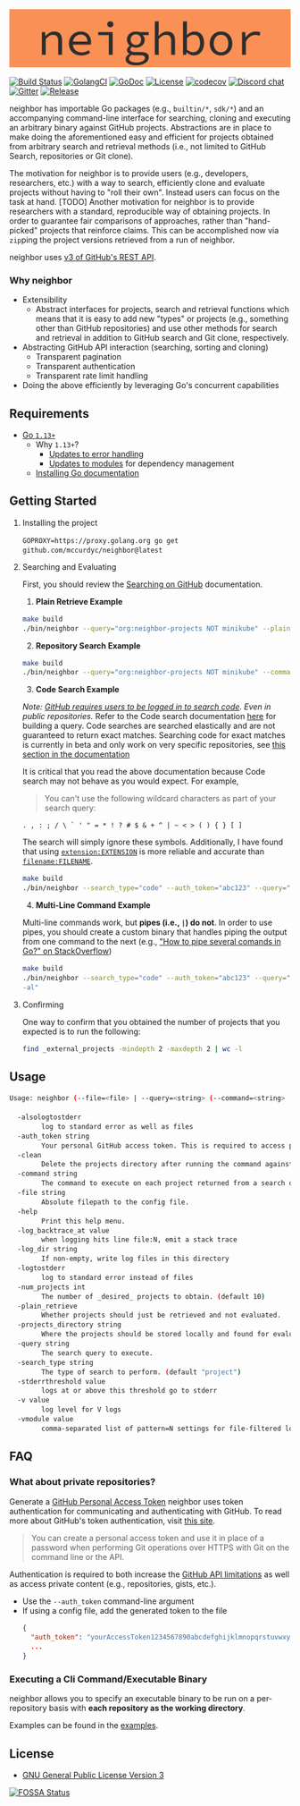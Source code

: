 <div align="center">
  <img src="https://github.com/mccurdyc/neighbor/blob/master/docs/imgs/orange-background-logo.png?raw=true"><br>
</div>

[![Build Status][build-badge]][build-url]
[![GolangCI][golint-badge]][golint-url]
[![GoDoc][godoc-badge]][godoc-url]
[![License][license-badge]][license-url]
[![codecov][codecov-badge]][codecov-url]
[![Discord chat][discord-badge]][discord-url]
[![Gitter][gitter-badge]][gitter-url]
[![Release][release-badge]][release-url]

[build-badge]: https://circleci.com/gh/mccurdyc/neighbor/tree/master.svg?style=svg
[build-url]: https://circleci.com/gh/mccurdyc/neighbor/tree/master
[golint-badge]: https://golangci.com/badges/github.com/mccurdyc/neighbor.svg
[golint-url]: https://golangci.com
[godoc-badge]: https://godoc.org/github.com/mccurdyc/neighbor?status.svg
[godoc-url]: https://pkg.go.dev/github.com/mccurdyc/neighbor?tab=overview
[license-badge]: https://img.shields.io/github/license/mccurdyc/neighbor
[license-url]: LICENSE
[codecov-badge]: https://codecov.io/gh/mccurdyc/neighbor/branch/master/graph/badge.svg
[codecov-url]: https://codecov.io/gh/mccurdyc/neighbor
[discord-badge]: https://img.shields.io/discord/666244141784498177?logo=discord&label=discord&logoColor=white
[discord-url]: https://discord.gg/qq9sA7
[gitter-badge]: https://badges.gitter.im/neighborproject/community.svg
[gitter-url]: https://gitter.im/neighborproject/community?utm_source=badge&utm_medium=badge&utm_campaign=pr-badge
[release-badge]: https://img.shields.io/github/release/mccurdyc/neighbor.svg
[release-url]: https://github.com/mccurdyc/neighbor/releases/latest

neighbor has importable Go packages (e.g., `builtin/*`, `sdk/*`) and an accompanying
command-line interface for searching, cloning and executing an arbitrary binary
against GitHub projects. Abstractions are in place to make doing the aforementioned
easy and efficient for projects obtained from arbitrary search and retrieval methods
(i.e., not limited to GitHub Search, repositories or Git clone).

The motivation for neighbor is to provide users (e.g., developers, researchers, etc.)
with a way to search, efficiently clone and evaluate projects without having to
"roll their own". Instead users can focus on the task at hand. [TODO] Another motivation
for neighbor is to provide researchers with a standard, reproducible way of obtaining projects.
In order to guarantee fair comparisons of approaches, rather than "hand-picked"
projects that reinforce claims. This can be accomplished now via `zip`ping the
project versions retrieved from a run of neighbor.

neighbor uses [v3 of GitHub's REST API](https://developer.github.com/v3/).

### Why neighbor

+ Extensibility
  + Abstract interfaces for projects, search and retrieval functions which means
  that it is easy to add new "types" or projects (e.g., something other than GitHub
  repositories) and use other methods for search and retrieval in addition to
  GitHub search and Git clone, respectively.
+ Abstracting GitHub API interaction (searching, sorting and cloning)
  + Transparent pagination
  + Transparent authentication
  + Transparent rate limit handling
+ Doing the above efficiently by leveraging Go's concurrent capabilities

## Requirements

+ [Go `1.13+`](https://golang.org/dl/)
  + Why `1.13+`?
    + [Updates to error handling](https://blog.golang.org/go1.13-errors)
    + [Updates to modules](https://golang.org/doc/go1.13#modules) for dependency management
  + [Installing Go documentation](https://golang.org/doc/install)

## Getting Started

1. Installing the project

    `GOPROXY=https://proxy.golang.org go get github.com/mccurdyc/neighbor@latest`

2. Searching and Evaluating

    First, you should review the [Searching on GitHub](https://help.github.com/en/github/searching-for-information-on-github/searching-on-github) documentation.

    1. **Plain Retrieve Example**

      ```bash
      make build
      ./bin/neighbor --query="org:neighbor-projects NOT minikube" --plain_retrieve --projects_directory="_projects_directory" --num_projects=2 --clean=false
      ```

    2. **Repository Search Example**

      ```bash
      make build
      ./bin/neighbor --query="org:neighbor-projects NOT minikube" --command="ls -al" --projects_directory="_projects_directory" --num_projects=2 --clean=false
      ```

    3. **Code Search Example**

      _Note: [GitHub requires users to be logged in to search code](https://developer.github.com/v3/search/#search-code).
      Even in public repositories._ Refer to the Code search documentation [here](https://help.github.com/en/github/searching-for-information-on-github/searching-code)
      for building a query. Code searches are searched elastically and are not
      guaranteed to return exact matches. Searching code for exact matches is currently
      in beta and only work on very specific repositories, see [this section in the documentation](https://help.github.com/en/github/searching-for-information-on-github/searching-code-for-exact-matches#searching-code-for-exact-matches)

      It is critical that you read the above documentation because Code search may
      not behave as you would expect. For example,

      > You can't use the following wildcard characters as part of your search query:
      ```
      . , : ; / \ ` ' " = * ! ? # $ & + ^ | ~ < > ( ) { } [ ]
      ```

      The search will simply ignore these symbols. Additionally, I have found that
      using [`extension:EXTENSION`](https://help.github.com/en/github/searching-for-information-on-github/searching-code#search-by-file-extension)
      is more reliable and accurate than [`filename:FILENAME`](https://help.github.com/en/github/searching-for-information-on-github/searching-code#search-by-filename).

      ```bash
      make build
      ./bin/neighbor --search_type="code" --auth_token="abc123" --query="pkg/errors in:file extension:mod path:/ user:mccurdyc" --command="ls -al"
      ```

    4. **Multi-Line Command Example**

      Multi-line commands work, but **pipes (i.e., `|`) do not**. In order to use pipes,
      you should create a custom binary that handles piping the output from one command
      to the next (e.g., ["How to pipe several comands in Go?" on StackOverflow](https://stackoverflow.com/questions/10781516/how-to-pipe-several-commands-in-go))

      ```bash
      make build
      ./bin/neighbor --search_type="code" --auth_token="abc123" --query="pkg/errors in:file extension:mod path:/ user:mccurdyc" --command="ls \
      -al"
      ```

3. Confirming

    One way to confirm that you obtained the number of projects that you expected
    is to run the following:

    ```bash
    find _external_projects -mindepth 2 -maxdepth 2 | wc -l
    ```

## Usage

```bash
Usage: neighbor (--file=<file> | --query=<string> (--command=<string> | --plain_retrieve)) [--access_token=<github-access-token>] [--search_type=<repository|code>] [--projects_directory=<string>] [--num_projects=<int>] [--clean=<bool> | --plain_retrieve]

  -alsologtostderr
        log to standard error as well as files
  -auth_token string
        Your personal GitHub access token. This is required to access private repositories and increases rate limits.
  -clean
        Delete the projects directory after running the command against each project. (default true)
  -command string
        The command to execute on each project returned from a search query.
  -file string
        Absolute filepath to the config file.
  -help
        Print this help menu.
  -log_backtrace_at value
        when logging hits line file:N, emit a stack trace
  -log_dir string
        If non-empty, write log files in this directory
  -logtostderr
        log to standard error instead of files
  -num_projects int
        The number of _desired_ projects to obtain. (default 10)
  -plain_retrieve
        Whether projects should just be retrieved and not evaluated.
  -projects_directory string
        Where the projects should be stored locally and found for evalutation. (default "_external_projects")
  -query string
        The search query to execute.
  -search_type string
        The type of search to perform. (default "project")
  -stderrthreshold value
        logs at or above this threshold go to stderr
  -v value
        log level for V logs
  -vmodule value
        comma-separated list of pattern=N settings for file-filtered logging
```

## FAQ

### What about private repositories?

Generate a [GitHub Personal Access Token](https://github.com/settings/tokens)
neighbor uses token authentication for communicating and authenticating with GitHub.
To read more about GitHub's token authentication, visit [this site](https://help.github.com/articles/creating-a-personal-access-token-for-the-command-line/).

> You can create a personal access token and use it in place of a password when performing Git operations over HTTPS with Git on the command line or the API.

Authentication is required to both increase the [GitHub API limitations](https://godoc.org/github.com/google/go-github/github#hdr-Rate_Limiting)
as well as access private content (e.g., repositories, gists, etc.).

+ Use the `--auth_token` command-line argument
+ If using a config file, add the generated token to the file
  ```json
  {
    "auth_token": "yourAccessToken1234567890abcdefghijklmnopqrstuvwxyz",
    ...
  }
  ```

### Executing a Cli Command/Executable Binary

neighbor allows you to specify an executable binary to be run on
a per-repository basis with **each repository as the working directory**.

Examples can be found in the [examples](./_examples).

## License
+ [GNU General Public License Version 3](./LICENSE)

[![FOSSA Status](https://app.fossa.io/api/projects/git%2Bgithub.com%2Fmccurdyc%2Fneighbor.svg?type=large)](https://app.fossa.io/projects/git%2Bgithub.com%2Fmccurdyc%2Fneighbor?ref=badge_large)
